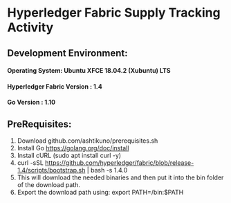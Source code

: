 # Hyperledger Fabric Supply Tracking Activity

## Development Environment:
#### Operating System: Ubuntu XFCE 18.04.2 (Xubuntu) LTS
#### Hyperledger Fabric Version : 1.4
#### Go Version : 1.10

## PreRequisites:
1. Download github.com/ashtikuno/prerequisites.sh
2. Install Go https://golang.org/doc/install
3. Install cURL (sudo apt install curl -y)
4. curl -sSL https://github.com/hyperledger/fabric/blob/release-1.4/scripts/bootstrap.sh | bash -s 1.4.0
5. This will download the needed binaries and then put it into the bin folder of the download path.
6. Export the download path using: export PATH=<path to download location>/bin:$PATH

##